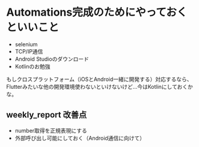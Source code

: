 # Automations完成のためにやっておくといいこと

- selenium
- TCP/IP通信
- Android Studioのダウンロード
- Kotlinのお勉強

もしクロスプラットフォーム（iOSとAndroid一緒に開発する）対応するなら、Flutterみたいな他の開発環境使わないといけないけど...今はKotlinにしておくかな。

## weekly_report 改善点

- number取得を正規表現にする
- 外部呼び出し可能にしておく（Android通信に向けて）
